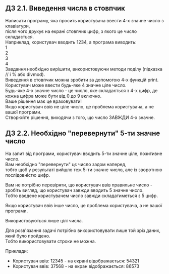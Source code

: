 ## ДЗ 2.1. Виведення числа в стовпчик
Написати програму, яка просить користувача ввести 4-х значне число з клавіатури,  
після чого друкує на екрані стовпчик цифр, з якого це число складається.  
Наприклад, користувач вводить 1234, а програма виводить:  
1  
2  
3  
4  
Завдання необхідно вирішити, використовуючи методи поділу (підказка // і % або divmod).  
Виведення в стовпчик можна зробити за допомогою 4-х функцій print.  
Користувач може ввести будь-яке 4 значне ціле число.  
Будь-яке 4-х значне число - це число, яке складається з 4-х цифр, де кожна цифра може бути від 0 до 9 включно.  
Ваше рішення має це враховувати!  
Якщо користувач ввів не ціле число, це проблема користувача, а не вашої програми.  
Створюйте рішення, виходячи з того, що число ЗАВЖДИ 4-х значне.

## ДЗ 2.2. Необхідно "перевернути" 5-ти значне число
На запит від програми, користувач вводить 5-ти значне ціле, позитивне число.  
Вам необхідно "перевернути" цє число задом наперед,  
тобто щоб у результаті вийшло теж 5-ти значне число, але із зворотною послідовністю цифр.

Вам не потрібно перевіряти, що користувач ввів правильне число -  
зробіть вигляд, що користувач завжди вводить 5 значне число.  
Тобто введене користувачем число завжди складатиметься з 5 цифр.

Якщо користувач ввів інше число, це проблема користувача, а не вашої програми.

Використовуються лише цілі числа.

Для розв'язання задачі потрібно використовувати лише той зріз даних, який було пройдено.  
Тобто використовувати строки не можна.

Приклади:
+ Користувач ввів: 12345 - на екрані відображається: 54321 
+ Користувач ввів: 37568 - на екран відображається: 86573
